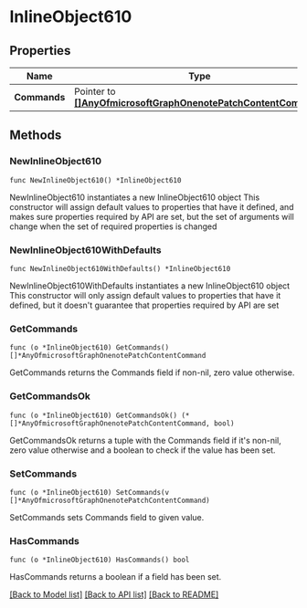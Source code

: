 # InlineObject610

## Properties

Name | Type | Description | Notes
------------ | ------------- | ------------- | -------------
**Commands** | Pointer to [**[]AnyOfmicrosoftGraphOnenotePatchContentCommand**](AnyOfmicrosoftGraphOnenotePatchContentCommand.md) |  | [optional] 

## Methods

### NewInlineObject610

`func NewInlineObject610() *InlineObject610`

NewInlineObject610 instantiates a new InlineObject610 object
This constructor will assign default values to properties that have it defined,
and makes sure properties required by API are set, but the set of arguments
will change when the set of required properties is changed

### NewInlineObject610WithDefaults

`func NewInlineObject610WithDefaults() *InlineObject610`

NewInlineObject610WithDefaults instantiates a new InlineObject610 object
This constructor will only assign default values to properties that have it defined,
but it doesn't guarantee that properties required by API are set

### GetCommands

`func (o *InlineObject610) GetCommands() []*AnyOfmicrosoftGraphOnenotePatchContentCommand`

GetCommands returns the Commands field if non-nil, zero value otherwise.

### GetCommandsOk

`func (o *InlineObject610) GetCommandsOk() (*[]*AnyOfmicrosoftGraphOnenotePatchContentCommand, bool)`

GetCommandsOk returns a tuple with the Commands field if it's non-nil, zero value otherwise
and a boolean to check if the value has been set.

### SetCommands

`func (o *InlineObject610) SetCommands(v []*AnyOfmicrosoftGraphOnenotePatchContentCommand)`

SetCommands sets Commands field to given value.

### HasCommands

`func (o *InlineObject610) HasCommands() bool`

HasCommands returns a boolean if a field has been set.


[[Back to Model list]](../README.md#documentation-for-models) [[Back to API list]](../README.md#documentation-for-api-endpoints) [[Back to README]](../README.md)


